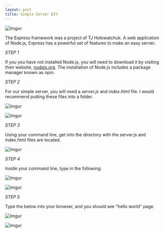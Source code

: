 ```yaml
---
layout: post
title: Simple Server DIY
---
```


![Imgur](http://i.imgur.com/zrUQ4jR.png)

The Express framework was a project of TJ Holowatchuk. A web application of Node.js, Express has a powerful set of features to make an easy server.

*STEP 1*

If you you have not installed Node.js, you will need to download it by visiting their website,  [nodejs.org](https://nodejs.org). The installation of Node.js includes a package manager known as npm.




*STEP 2*

For our simple server, you will need a *server.js* and *index.html* file. I would recommend putting these files into a folder. 

![Imgur](http://i.imgur.com/BoNIBcV.png)

![Imgur](http://i.imgur.com/6KSMx79.png)



*STEP 3*

Using your command line, get into the directory with the server.js and index.html files are located.

![Imgur](http://i.imgur.com/Gjc1hLW.png)



*STEP 4*

Inside your command line, type in the following:

![Imgur](http://i.imgur.com/fI3PizV.png)

![Imgur](http://i.imgur.com/6xdmhWd.png)



*STEP 5*

Type the below into your browser, and you should see "hello world" page.

![Imgur](http://i.imgur.com/kfoioiv.png)

![Imgur](http://i.imgur.com/SZXujrR.png)
